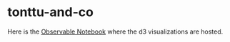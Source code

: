 # tonttu-and-co

Here is the [Observable Notebook](https://observablehq.com/@gambingo/force-directed-graph) where
the d3 visualizations are hosted.